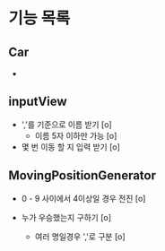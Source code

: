 # 기능 목록

## Car
- 

## inputView

- ','를 기준으로 이름 받기 [o]
    - 이름 5자 이하만 가능 [o]
- 몇 번 이동 할 지 입력 받기 [o]

## MovingPositionGenerator

- 0 - 9 사이에서 4이상일 경우 전진 [o]


- 누가 우승했는지 구하기 [o]
    - 여러 명일경우 ','로 구분 [o]
